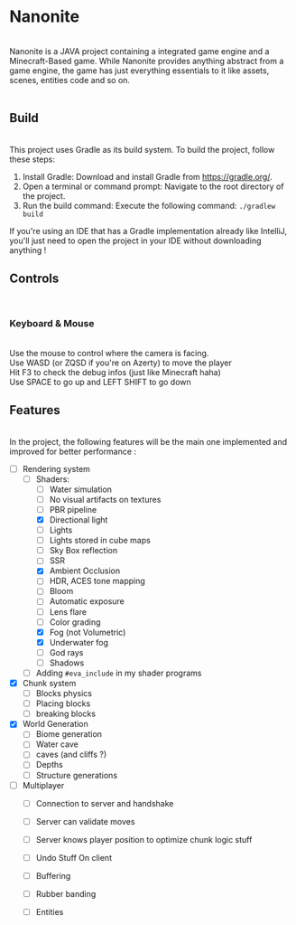 # Nanonite
</br>
Nanonite is a JAVA project containing a integrated game engine and a Minecraft-Based game. While Nanonite provides anything abstract from a game engine, the game has just everything essentials to it like assets, scenes, entities code and so on.
</br>
</br>

## Build
</br>
This project uses Gradle as its build system. To build the project, follow these steps:

1. Install Gradle: Download and install Gradle from https://gradle.org/.
2. Open a terminal or command prompt: Navigate to the root directory of the project.
3. Run the build command: Execute the following command: ``./gradlew build``

If you're using an IDE that has a Gradle implementation already like IntelliJ, you'll just need to open the project in your IDE without downloading anything !

## Controls
</br>

### Keyboard & Mouse
</br>
Use the mouse to control where the camera is facing.
</br>
Use WASD (or ZQSD if you're on Azerty) to move the player
</br>
Hit F3 to check the debug infos (just like Minecraft haha)
</br>
Use SPACE to go up and LEFT SHIFT to go down

## Features
</br>
In the project, the following features will be the main one implemented and improved for better performance : 

- [ ] Rendering system
  - [ ] Shaders:
  	- [ ] Water simulation
	- [ ] No visual artifacts on textures
	- [ ] PBR pipeline
    - [x] Directional light
	- [ ] Lights
  	- [ ] Lights stored in cube maps
	- [ ] Sky Box reflection
	- [ ] SSR
	- [x] Ambient Occlusion
	- [ ] HDR, ACES tone mapping
	- [ ] Bloom
	- [ ] Automatic exposure
	- [ ] Lens flare
	- [ ] Color grading
	- [x] Fog (not Volumetric)
	- [x] Underwater fog
	- [ ] God rays	
  	- [ ] Shadows
  - [ ] Adding ``#eva_include`` in my shader programs

- [x] Chunk system
  - [ ] Blocks physics
  - [ ] Placing blocks
  - [ ] breaking blocks
- [x] World Generation
  - [ ] Biome generation
  - [ ] Water cave
  - [ ] caves (and cliffs ?)
  - [ ] Depths
  - [ ] Structure generations

- [ ] Multiplayer
    - [ ] Connection to server and handshake
    - [ ] Server can validate moves
    - [ ] Server knows player position to optimize chunk logic stuff
    - [ ] Undo Stuff On client
    - [ ] Buffering
    - [ ] Rubber banding
    - [ ] Entities

